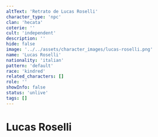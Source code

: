 ```yaml
---
altText: 'Retrato de Lucas Roselli'
character_type: 'npc'
clan: 'hecata'
coterie: ''
cult: 'independent'
description: ''
hide: false
image: '../../assets/character_images/lucas-roselli.png'
name: 'Lucas Roselli'
nationality: 'italian'
pattern: 'default'
race: 'kindred'
related_characters: []
role: ''
showInfo: false
status: 'unlive'
tags: []
---
```


# Lucas Roselli
